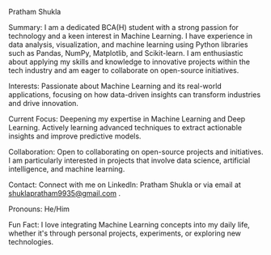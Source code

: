 Pratham Shukla

Summary:
I am a dedicated BCA(H) student with a strong passion for technology and a keen interest in Machine Learning.
I have experience in data analysis, visualization, and machine learning using Python libraries such as Pandas, NumPy,
Matplotlib, and Scikit-learn. I am enthusiastic about applying my skills and knowledge to innovative projects within the 
tech industry and am eager to collaborate on open-source initiatives.

Interests: Passionate about Machine Learning and its real-world applications, focusing on how data-driven insights can transform industries and drive innovation.

Current Focus: Deepening my expertise in Machine Learning and Deep Learning. Actively learning advanced techniques to extract actionable insights and improve predictive models.

Collaboration: Open to collaborating on open-source projects and initiatives. I am particularly interested in projects that involve data science, artificial intelligence, and machine learning.

Contact: Connect with me on LinkedIn: Pratham Shukla or via email at shuklapratham9935@gmail.com .

Pronouns: He/Him

Fun Fact: I love integrating Machine Learning concepts into my daily life, whether it's through personal projects, experiments, or exploring new technologies.
